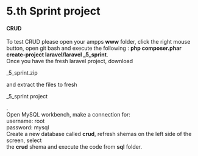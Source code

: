 # 5.th Sprint project
#### CRUD
To test CRUD please open your ampps <b>www</b> folder, click the right mouse button, open git bash and
execute the following : <b>php composer.phar create-project laravel/laravel _5_sprint</b>.<br>
Once you have the fresh laravel project, download <p>_5_sprint.zip</p> and extract the files to fresh <p>_5_sprint project</p>.<br>
Open MySQL workbench, make a connection for:<br>
username: root<br>
password: mysql<br>
Create a new database called <b>crud</b>, refresh shemas on the left side of the screen, select<br>
the <b>crud</b> shema and execute the code from <b>sql</b> folder.
